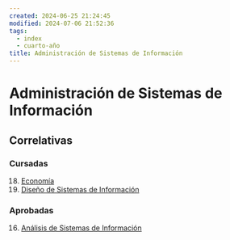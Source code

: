 ```yaml
---
created: 2024-06-25 21:24:45
modified: 2024-07-06 21:52:36
tags:
  - index
  - cuarto-año
title: Administración de Sistemas de Información
---
```


# Administración de Sistemas de Información

## Correlativas

### Cursadas

18. [Economía](Economía.md)
23. [Diseño de Sistemas de Información](Diseño%20de%20Sistemas%20de%20Información.md)

### Aprobadas

16. [Análisis de Sistemas de Información](Análisis%20de%20Sistemas%20de%20Información.md)
